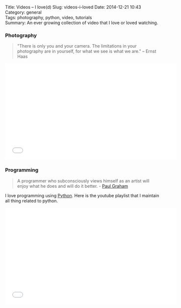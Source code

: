 Title: Videos – I love(d)
Slug: videos-i-loved
Date: 2014-12-21 10:43  
Category: general  
Tags: photography, python, video, tutorials  
Summary: An ever growing collection of video that I love or loved watching.

### Photography

> "There is only you and your camera. The limitations in your photography are in yourself, for what we see is what we are." – Ernst Haas

<iframe width="560" height="315" src="//www.youtube.com/embed/videoseries?list=PL049FEC5A96585CFF" frameborder="0" allowfullscreen></iframe>

### Programming

> A programmer who subconsciously views himself as an artist will enjoy what he does and will do it better. - [Paul Graham][programming-as-art]

I love programming using [Python][python-website]. Here is the youtube playlist that I maintain all thing related to python.

<iframe width="560" height="315" src="//www.youtube.com/embed/videoseries?list=PLyeaeoHZ1GiQG3lumYao4uFvH18BbpD5l" frameborder="0" allowfullscreen></iframe>


[python-website]: http://python.org/
[programming-as-art]: http://www.paulgraham.com/knuth.html
